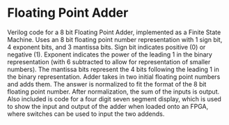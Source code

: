 # Floating Point Adder
Verilog code for a 8 bit Floating Point Adder, implemented as a Finite State Machine.
Uses an 8 bit floating point number representation with 1 sign bit, 4 exponent bits, and 3 mantissa bits. Sign bit indicates positive (0) or negative (1). Exponent indicates the power of the leading 1 in the binary representation (with 6 subtracted to allow for representation of smaller numbers). The mantissa bits represent the 4 bits following the leading 1 in the binary representation. Adder takes in two initial floating point numbers and adds them. The answer is normalized to fit the format of the 8 bit floating point number. After normalization, the sum of the inputs is output. Also included is code for a four digit seven segment display, which is used to show the input and output of the adder when loaded onto an FPGA, where switches can be used to input the two addends.
